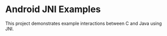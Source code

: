 # Android JNI Examples

This project demonstrates example interactions between C and Java using JNI.
